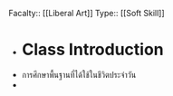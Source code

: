Facalty:: [[Liberal Art]] 
Type:: [[Soft Skill]]

- # Class Introduction
- การศึกษาพื้นฐานที่ได้ใช้ในชีวิตประจำวัน
-
